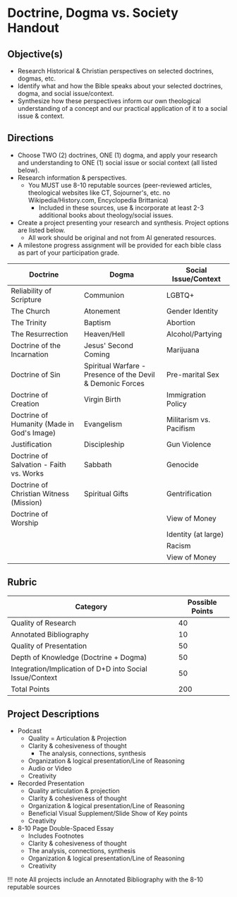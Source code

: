# Doctrine, Dogma vs. Society Handout

## Objective(s)

- Research Historical & Christian perspectives on selected doctrines, dogmas, etc.
- Identify what and how the Bible speaks about your selected doctrines, dogma, and social issue/context. 
- Synthesize how these perspectives inform our own theological understanding of a concept and our practical application of it to a social issue & context.

## Directions

- Choose TWO (2) doctrines, ONE (1) dogma, and apply your research and understanding to ONE (1) social issue or social context (all listed below).
- Research information & perspectives.
    - You MUST use 8-10 reputable sources (peer-reviewed articles, theological websites like CT, Sojourner's, etc. no Wikipedia/History.com, Encyclopedia Brittanica) 
        - Included in these sources, use & incorporate at least 2-3 additional books about theology/social issues.
- Create a project presenting your research and synthesis. Project options are listed below.
    - All work should be original and not from Al generated resources. 
- A milestone progress assignment will be provided for each bible class as part of your participation grade.

| Doctrine                                   | Dogma                                                      | Social Issue/Context    |
|--------------------------------------------|------------------------------------------------------------|-------------------------|
| Reliability of Scripture                   | Communion                                                  | LGBTQ+                  |
| The Church                                 | Atonement                                                  | Gender Identity         |
| The Trinity                                | Baptism                                                    | Abortion                |
| The Resurrection                           | Heaven/Hell                                                | Alcohol/Partying        |
| Doctrine of the Incarnation                | Jesus' Second Coming                                       | Marijuana               |
| Doctrine of Sin                            | Spiritual Warfare - Presence of the Devil & Demonic Forces | Pre-marital Sex         |
| Doctrine of Creation                       | Virgin Birth                                               | Immigration Policy      |
| Doctrine of Humanity (Made in God's Image) | Evangelism                                                 | Militarism vs. Pacifism |
| Justification                              | Discipleship                                               | Gun Violence            |
| Doctrine of Salvation - Faith vs. Works    | Sabbath                                                    | Genocide                |
| Doctrine of Christian Witness (Mission)    | Spiritual Gifts                                            | Gentrification          |
| Doctrine of Worship                        |                                                            | View of Money           |
|                                            |                                                            | Identity (at large)     |
|                                            |                                                            | Racism                  |
|                                            |                                                            | View of Money           |

## Rubric

| Category                                                 | Possible Points | 
|----------------------------------------------------------|-----------------|
| Quality of Research                                      | 40              |
| Annotated Bibliography                                   | 10              |
| Quality of Presentation                                  | 50              |
| Depth of Knowledge (Doctrine + Dogma)                    | 50              |
| Integration/Implication of D+D into Social Issue/Context | 50              |
| Total Points                                             | 200             |

## Project Descriptions

- Podcast
    - Quality = Articulation & Projection
    - Clarity & cohesiveness of thought
        - The analysis, connections, synthesis
    - Organization & logical presentation/Line of Reasoning
    - Audio or Video
    - Creativity
- Recorded Presentation
    - Quality articulation & projection
    - Clarity & cohesiveness of thought
    - Organization & logical presentation/Line of Reasoning
    - Beneficial Visual Supplement/Slide Show of Key points
    - Creativity
- 8-10 Page Double-Spaced Essay
    - Includes Footnotes
    - Clarity & cohesiveness of thought
    - The analysis, connections, synthesis
    - Organization & logical presentation/Line of Reasoning
    - Creativity 

!!! note
    All projects include an Annotated Bibliography with the 8-10 reputable sources